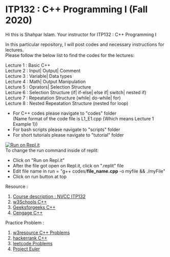 # ITP132 : C++ Programming I (Fall 2020)

Hi this is Shahpar Islam. Your instructor for ITP132 : C++ Programming I

In this particular repository, I will post codes and necessary instructions for lectures.<br/>
Please follow the below list to find the codes for the lectures:<br/>

Lecture 1 : Basic C++<br/> 
Lecture 2 : Input| Output| Comment<br/>
Lecture 3 : Variable| Data types<br/>
Lecture 4 : Math| Output Manipulation<br/>
Lecture 5 : Oprators| Selection Structure<br/>
Lecture 6 : Selection Structure (if| if-else| else if| switch| nested if)<br/>
Lecture 7 : Repeatation Structure (while| do-while| for)<br/>
Lecture 8 : Nested Repeatation Structure (nested for loop)<br/>

- For C++ codes please navigate to "codes" folder<br/>
  (Name format of the code file is L1_E1.cpp {Which means Lecture 1 Example 1})<br/>
- For bash scripts please navigate to "scripts" folder<br/>
- For short tutorials please navigate to "tutorial" folder<br/>

[![Run on Repl.it](https://repl.it/badge/github/Islam-shahpar/ITP132)](https://repl.it/github/Islam-shahpar/ITP132)<br/>
To change the run command inside of replit:
- Click on "Run on Repl.it" 
- After the file got open on Repl.it, click on ".replit" file
- Edit file name in run = "g++ codes/**file_name.cpp** -o myfile && ./myFile"
- Click on run button at top

Resource : <br/>

1. <a href="https://catalog.nvcc.edu/preview_course_nopop.php?catoid=6&coid=9562" target="_blank"> Course description : NVCC ITP132 </a> <br/>
2. <a href="https://www.w3schools.com/cpp/" target="_blank"> w3Schools C++ </a> <br/>
3. <a href="https://www.geeksforgeeks.org/c-plus-plus/" target="_blank"> Geeksforgeeks C++ </a> <br/>
4. <a href="https://www.cengage.com/c/an-introduction-to-programming-with-c-8e-zak/9781285860114PF/" target="_blank"> Cengage C++ </a> <br/>

Practice Problem : <br/>

1. <a href="https://www.w3resource.com/cpp-exercises/" target="_blank"> w3resource C++ Problems </a>
2. <a href="https://www.hackerrank.com/domains/cpp" target="_blank"> hackerrank C++ </a>
3. <a href="https://leetcode.com/problemset/all/" target="_blank"> leetcode Problems </a>
4. <a href="https://projecteuler.net/archives" target="_blank"> Project Euler </a>